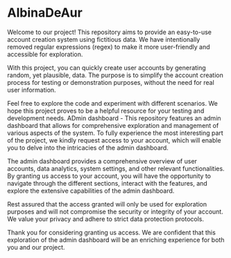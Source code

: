 
# AlbinaDeAur
Welcome to our project! This repository aims to provide an easy-to-use account creation system using fictitious data. We have intentionally removed regular expressions (regex) to make it more user-friendly and accessible for exploration.

With this project, you can quickly create user accounts by generating random, yet plausible, data. The purpose is to simplify the account creation process for testing or demonstration purposes, without the need for real user information.

Feel free to explore the code and experiment with different scenarios. We hope this project proves to be a helpful resource for your testing and development needs.
ADmin dashboard -
This repository features an admin dashboard that allows for comprehensive exploration and management of various aspects of the system. To fully experience the most interesting part of the project, we kindly request access to your account, which will enable you to delve into the intricacies of the admin dashboard.

The admin dashboard provides a comprehensive overview of user accounts, data analytics, system settings, and other relevant functionalities. By granting us access to your account, you will have the opportunity to navigate through the different sections, interact with the features, and explore the extensive capabilities of the admin dashboard.

Rest assured that the access granted will only be used for exploration purposes and will not compromise the security or integrity of your account. We value your privacy and adhere to strict data protection protocols.

Thank you for considering granting us access. We are confident that this exploration of the admin dashboard will be an enriching experience for both you and our project.
